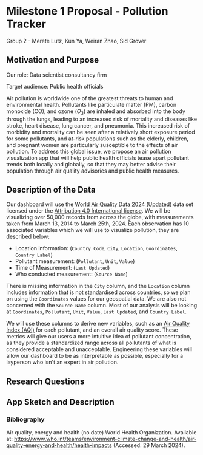 # Milestone 1 Proposal - Pollution Tracker
Group 2 - Merete Lutz, Kun Ya, Weiran Zhao, Sid Grover

## Motivation and Purpose

Our role: Data scientist consultancy firm

Target audience: Public health officials

Air pollution is worldwide one of the greatest threats to human and environmental health. Pollutants like particulate matter (PM), carbon monoxide (CO), and ozone ($O_3$) are inhaled and absorbed into the body through the lungs, leading to an increased risk of mortality and diseases like stroke, heart disease, lung cancer, and pneumonia. This increased risk of morbidity and mortality can be seen after a relatively short exposure period for some pollutants, and at-risk populations such as the elderly, children, and pregnant women are particularly susceptible to the effects of air pollution. To address this global issue, we propose an air pollution visualization app that will help public health officials tease apart pollutant trends both locally and globally, so that they may better advise their population through air quality advisories and public health measures.

## Description of the Data

Our dashboard will use the [World Air Quality Data 2024 (Updated)](https://www.kaggle.com/datasets/kanchana1990/world-air-quality-data-2024-updated) data set licensed under the [Attribution 4.0 International license](https://creativecommons.org/licenses/by/4.0/). We will be visualizing over 50,000 records from across the globe, with measurements taken from March 13, 2014 to March 25th, 2024. Each observation has 10 associated variables which we will use to visualize pollution, they are described below:

- Location information: (`Country Code`, `City`, `Location`, `Coordinates`, `Country Label`)
- Pollutant measurement: (`Pollutant`, `Unit`, `Value`)
- Time of Measurement: (`Last Updated`)
- Who conducted measurement: (`Source Name`)

There is missing information in the `City` column, and the `Location` column includes information that is not standardised across countries, so we plan on using the `Coordinates` values for our geospatial data. We are also not concerned with the `Source Name` column. Most of our analysis will be looking at `Coordinates`, `Pollutant`, `Unit`, `Value`, `Last Updated`, and `Country Label`.

We will use these columns to derive new variables, such as an [Air Quality Index (AQI)](https://www.airnow.gov/aqi/aqi-basics/) for each pollutant, and an overall air quality score. These metrics will give our users a more intuitive idea of pollutant concentration, as they provide a standardized range across all pollutants of what is considered acceptable and unacceptable. Engineering these variables will allow our dashboard to be as interpretable as possible, especially for a layperson who isn't an expert in air pollution.

## Research Questions

## App Sketch and Description


### Bibliography
Air quality, energy and health (no date) World Health Organization. Available at: https://www.who.int/teams/environment-climate-change-and-health/air-quality-energy-and-health/health-impacts (Accessed: 29 March 2024).
